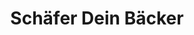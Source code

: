 ---
title: "Schäfer Dein Bäcker"
url: /wetzlar/schaefer-dein-baecker-wellergasse/
shop: Bäckerei
---